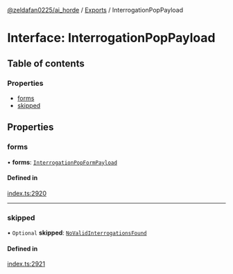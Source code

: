 [@zeldafan0225/ai_horde](../README.md) / [Exports](../modules.md) / InterrogationPopPayload

# Interface: InterrogationPopPayload

## Table of contents

### Properties

- [forms](InterrogationPopPayload.md#forms)
- [skipped](InterrogationPopPayload.md#skipped)

## Properties

### forms

• **forms**: [`InterrogationPopFormPayload`](InterrogationPopFormPayload.md)

#### Defined in

[index.ts:2920](https://github.com/ZeldaFan0225/ai_horde/blob/f6fd59f/index.ts#L2920)

___

### skipped

• `Optional` **skipped**: [`NoValidInterrogationsFound`](NoValidInterrogationsFound.md)

#### Defined in

[index.ts:2921](https://github.com/ZeldaFan0225/ai_horde/blob/f6fd59f/index.ts#L2921)
